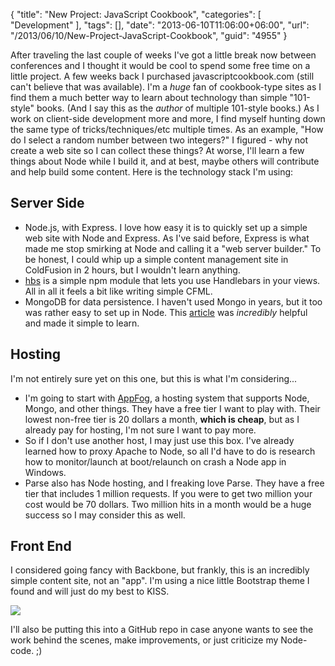 {
	"title": "New Project: JavaScript Cookbook",
	"categories": [
		"Development"
	],
	"tags": [],
	"date": "2013-06-10T11:06:00+06:00",
	"url": "/2013/06/10/New-Project-JavaScript-Cookbook",
	"guid": "4955"
}

After traveling the last couple of weeks I've got a little break now between conferences and I thought it would be cool to spend some free time on a little project. A few weeks back I purchased javascriptcookbook.com (still can't believe that was available). I'm a <i>huge</i> fan of cookbook-type sites as I find them a much better way to learn about technology than simple "101-style" books. (And I say this as the <i>author</i> of multiple 101-style books.) As I work on client-side development more and more, I find myself hunting down the same type of tricks/techniques/etc multiple times. As an example, "How do I select a random number between two integers?" I figured - why not create a web site so I can collect these things? At worse, I'll learn a few things about Node while I build it, and at best, maybe others will contribute and help build some content. Here is the technology stack I'm using:
<!--more-->
<h2>Server Side</h2>

<ul>
<li>Node.js, with Express. I love how easy it is to quickly set up a simple web site with Node and Express. As I've said before, Express is what made me stop smirking at Node and calling it a "web server builder." To be honest, I could whip up a simple content management site in ColdFusion in 2 hours, but I wouldn't learn anything. </li>
<li><a href="https://github.com/donpark/hbs">hbs</a> is a simple npm module that lets you use Handlebars in your views. All in all it feels a bit like writing simple CFML.</li>
<li>MongoDB for data persistence. I haven't used Mongo in years, but it too was rather easy to set up in Node. This <a href="http://howtonode.org/express-mongodb">article</a> was <i>incredibly</i> helpful and made it simple to learn.
</ul>

<h2>Hosting</h2>

I'm not entirely sure yet on this one, but this is what I'm considering...

<ul>
<li>I'm going to start with <a href="https://www.appfog.com/">AppFog</a>, a hosting system that supports Node, Mongo, and other things. They have a free tier I want to play with. Their lowest non-free tier is 20 dollars a month, <strong>which is cheap</strong>, but as I already pay for hosting, I'm not sure I want to pay more.
<li>So if I don't use another host, I may just use this box. I've already learned how to proxy Apache to Node, so all I'd have to do is research how to monitor/launch at boot/relaunch on crash a Node app in Windows.
<li>Parse also has Node hosting, and I freaking love Parse. They have a free tier that includes 1 million requests. If you were to get two million your cost would be 70 dollars. Two million hits in a month would be a huge success so I may consider this as well.
</ul>

<h2>Front End</h2>

I considered going fancy with Backbone, but frankly, this is an incredibly simple content site, not an "app". I'm using a nice little Bootstrap theme I found and will just do my best to KISS.

<img src="http://www.raymondcamden.com/images/Screenshot_6_10_13_6_58_AM.png" />

I'll also be putting this into a GitHub repo in case anyone wants to see the work behind the scenes, make improvements, or just criticize my Node-code. ;)